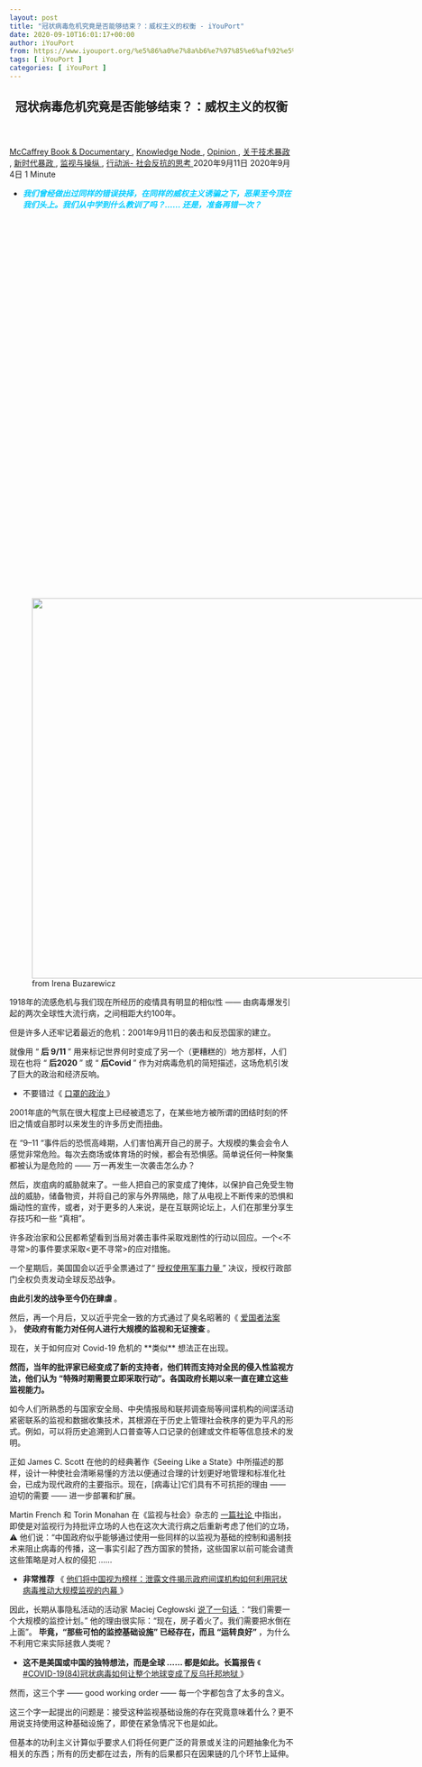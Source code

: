 ```yaml
---
layout: post
title: "冠状病毒危机究竟是否能够结束？：威权主义的权衡 - iYouPort"
date: 2020-09-10T16:01:17+00:00
author: iYouPort
from: https://www.iyouport.org/%e5%86%a0%e7%8a%b6%e7%97%85%e6%af%92%e5%8d%b1%e6%9c%ba%e7%a9%b6%e7%ab%9f%e6%98%af%e5%90%a6%e8%83%bd%e5%a4%9f%e7%bb%93%e6%9d%9f%ef%bc%9f%ef%bc%9a%e5%a8%81%e6%9d%83%e4%b8%bb%e4%b9%89%e7%9a%84%e6%9d%83/
tags: [ iYouPort ]
categories: [ iYouPort ]
---
```


<article class="post-14186 post type-post status-publish format-standard has-post-thumbnail hentry category-book-documentary category-knowledge-node category-opinion category-46 category-70 category-20 category-33 tag-812 tag-big-tech tag-bigbrother tag-covid-19 tag-humanrights tag-resist tag-surveillance tag-surveillancecapitalism" id="post-14186">
 <header class="entry-header">
  <h1 class="entry-title">
   冠状病毒危机究竟是否能够结束？：威权主义的权衡
  </h1>
 </header>
 <div class="entry-meta">
  <span class="byline">
   <a href="https://www.iyouport.org/author/don-evans/" rel="author" title="由McCaffrey发布">
    McCaffrey
   </a>
  </span>
  <span class="cat-links">
   <a href="https://www.iyouport.org/category/book-documentary/" rel="category tag">
    Book &amp; Documentary
   </a>
   ,
   <a href="https://www.iyouport.org/category/knowledge-node/" rel="category tag">
    Knowledge Node
   </a>
   ,
   <a href="https://www.iyouport.org/category/opinion/" rel="category tag">
    Opinion
   </a>
   ,
   <a href="https://www.iyouport.org/category/%e5%85%b3%e4%ba%8e%e6%8a%80%e6%9c%af%e6%9a%b4%e6%94%bf/" rel="category tag">
    关于技术暴政
   </a>
   ,
   <a href="https://www.iyouport.org/category/%e6%96%b0%e6%97%b6%e4%bb%a3%e6%9a%b4%e6%94%bf/" rel="category tag">
    新时代暴政
   </a>
   ,
   <a href="https://www.iyouport.org/category/%e7%9b%91%e8%a7%86%e4%b8%8e%e6%93%8d%e7%ba%b5/" rel="category tag">
    监视与操纵
   </a>
   ,
   <a href="https://www.iyouport.org/category/%e8%a1%8c%e5%8a%a8%e6%b4%be-%e7%a4%be%e4%bc%9a%e5%8f%8d%e6%8a%97%e7%9a%84%e6%80%9d%e8%80%83/" rel="category tag">
    行动派- 社会反抗的思考
   </a>
  </span>
  <span class="published-on">
   <time class="entry-date published" datetime="2020-09-11T00:01:17+08:00">
    2020年9月11日
   </time>
   <time class="updated" datetime="2020-09-04T23:06:29+08:00">
    2020年9月4日
   </time>
  </span>
  <span class="word-count">
   1 Minute
  </span>
 </div>
 <div class="entry-content">
  <ul>
   <li class="graf graf--p">
    <span style="color: #00ccff;">
     <em>
      <strong>
       我们曾经做出过同样的错误抉择，在同样的威权主义诱骗之下，恶果至今顶在我们头上。我们从中学到什么教训了吗？…… 还是，准备再错一次？
      </strong>
     </em>
    </span>
   </li>
  </ul>
  <figure aria-describedby="caption-attachment-14191" class="wp-caption aligncenter" id="attachment_14191" style="width: 900px">
   <img alt="" class="size-full wp-image-14191 jetpack-lazy-image" data-lazy-sizes="(max-width: 900px) 100vw, 900px" data-lazy-src="https://i2.wp.com/www.iyouport.org/wp-content/uploads/2020/05/0-16.jpeg?resize=900%2C675&amp;is-pending-load=1#038;ssl=1" data-lazy-srcset="https://i2.wp.com/www.iyouport.org/wp-content/uploads/2020/05/0-16.jpeg?w=900&amp;ssl=1 900w, https://i2.wp.com/www.iyouport.org/wp-content/uploads/2020/05/0-16.jpeg?resize=300%2C225&amp;ssl=1 300w, https://i2.wp.com/www.iyouport.org/wp-content/uploads/2020/05/0-16.jpeg?resize=768%2C576&amp;ssl=1 768w" data-recalc-dims="1" height="675" src="https://i2.wp.com/www.iyouport.org/wp-content/uploads/2020/05/0-16.jpeg?resize=900%2C675&amp;ssl=1" srcset="data:image/gif;base64,R0lGODlhAQABAIAAAAAAAP///yH5BAEAAAAALAAAAAABAAEAAAIBRAA7" width="900"/>
   <noscript>
    <img alt="" class="size-full wp-image-14191" data-recalc-dims="1" height="675" sizes="(max-width: 900px) 100vw, 900px" src="https://i2.wp.com/www.iyouport.org/wp-content/uploads/2020/05/0-16.jpeg?resize=900%2C675&amp;ssl=1" srcset="https://i2.wp.com/www.iyouport.org/wp-content/uploads/2020/05/0-16.jpeg?w=900&amp;ssl=1 900w, https://i2.wp.com/www.iyouport.org/wp-content/uploads/2020/05/0-16.jpeg?resize=300%2C225&amp;ssl=1 300w, https://i2.wp.com/www.iyouport.org/wp-content/uploads/2020/05/0-16.jpeg?resize=768%2C576&amp;ssl=1 768w" width="900"/>
   </noscript>
   <figcaption class="wp-caption-text" id="caption-attachment-14191">
    from Irena Buzarewicz
   </figcaption>
  </figure>
  <p class="graf graf--p">
   1918年的流感危机与我们现在所经历的疫情具有明显的相似性 —— 由病毒爆发引起的两次全球性大流行病，之间相距大约100年。
  </p>
  <p class="graf graf--p">
   但是许多人还牢记着最近的危机：2001年9月11日的袭击和反恐国家的建立。
  </p>
  <p class="graf graf--p">
   就像用 “
   <strong class="markup--strong markup--p-strong">
    后 9/11
   </strong>
   ” 用来标记世界何时变成了另一个（更糟糕的）地方那样，人们现在也将 “
   <strong class="markup--strong markup--p-strong">
    后2020
   </strong>
   ” 或 “
   <strong class="markup--strong markup--p-strong">
    后Covid
   </strong>
   ” 作为对病毒危机的简短描述，这场危机引发了巨大的政治和经济反响。
  </p>
  <ul class="postList">
   <li class="graf graf--li">
    不要错过《
    <a class="markup--anchor markup--li-anchor" data-href="https://www.iyouport.org/%e5%8f%a3%e7%bd%a9%e7%9a%84%e6%94%bf%e6%b2%bb/" href="https://www.iyouport.org/%e5%8f%a3%e7%bd%a9%e7%9a%84%e6%94%bf%e6%b2%bb/" rel="noopener noreferrer" target="_blank">
     口罩的政治
    </a>
    》
   </li>
  </ul>
  <p class="graf graf--p">
   2001年底的气氛在很大程度上已经被遗忘了，在某些地方被所谓的团结时刻的怀旧之情或自那时以来发生的许多历史而扭曲。
  </p>
  <p class="graf graf--p">
   在 “9–11 “事件后的恐慌高峰期，人们害怕离开自己的房子。大规模的集会会令人感觉非常危险。每次去商场或体育场的时候，都会有恐惧感。简单说任何一种聚集都被认为是危险的 —— 万一再发生一次袭击怎么办？
  </p>
  <p class="graf graf--p">
   然后，炭疽病的威胁就来了。一些人把自己的家变成了掩体，以保护自己免受生物战的威胁，储备物资，并将自己的家与外界隔绝，除了从电视上不断传来的恐惧和煽动性的宣传，或者，对于更多的人来说，是在互联网论坛上，人们在那里分享生存技巧和一些 “真相”。
  </p>
  <p class="graf graf--p">
   许多政治家和公民都希望看到当局对袭击事件采取戏剧性的行动以回应。一个&lt;不寻常&gt;的事件要求采取&lt;更不寻常&gt;的应对措施。
  </p>
  <p class="graf graf--p">
   一个星期后，美国国会以近乎全票通过了“
   <a class="markup--anchor markup--p-anchor" data-href="https://en.wikipedia.org/wiki/Authorization_for_Use_of_Military_Force_of_2001" href="https://en.wikipedia.org/wiki/Authorization_for_Use_of_Military_Force_of_2001" rel="noopener noreferrer" target="_blank">
    授权使用军事力量
   </a>
   ” 决议，授权行政部门全权负责发动全球反恐战争。
  </p>
  <p class="graf graf--p">
   <strong class="markup--strong markup--p-strong">
    由此引发的战争至今仍在肆虐
   </strong>
   。
  </p>
  <p class="graf graf--p">
   然后，再一个月后，又以近乎完全一致的方式通过了臭名昭著的《
   <a class="markup--anchor markup--p-anchor" data-href="https://en.wikipedia.org/wiki/Patriot_Act" href="https://en.wikipedia.org/wiki/Patriot_Act" rel="noopener noreferrer" target="_blank">
    爱国者法案
   </a>
   》，
   <strong class="markup--strong markup--p-strong">
    使政府有能力对任何人进行大规模的监视和无证搜查
   </strong>
   。
  </p>
  <p class="graf graf--p">
   现在，关于如何应对 Covid-19 危机的 **类似** 想法正在出现。
  </p>
  <p class="graf graf--p">
   <strong class="markup--strong markup--p-strong">
    然而，当年的批评家已经变成了新的支持者，他们转而支持对全民的侵入性监视方法，他们认为 “特殊时期需要立即采取行动”。各国政府长期以来一直在建立这些监视能力。
   </strong>
  </p>
  <p class="graf graf--p">
   如今人们所熟悉的与国家安全局、中央情报局和联邦调查局等间谍机构的间谍活动紧密联系的监视和数据收集技术，其根源在于历史上管理社会秩序的更为平凡的形式。例如，可以将历史追溯到人口普查等人口记录的创建或文件柜等信息技术的发明。
  </p>
  <p class="graf graf--p">
   正如 James C. Scott 在他的的经典著作《Seeing Like a State》中所描述的那样，设计一种使社会清晰易懂的方法以便通过合理的计划更好地管理和标准化社会，已成为现代政府的主要指示。现在，[病毒让]它们具有不可抗拒的理由 —— 迫切的需要 —— 进一步部署和扩展。
  </p>
  <p class="graf graf--p">
   Martin French 和 Torin Monahan 在《监视与社会》杂志的
   <a class="markup--anchor markup--p-anchor" data-href="https://ojs.library.queensu.ca/index.php/surveillance-and-society/article/view/13985" href="https://ojs.library.queensu.ca/index.php/surveillance-and-society/article/view/13985" rel="noopener noreferrer" target="_blank">
    一篇社论
   </a>
   中指出，即使是对监视行为持批评立场的人也在这次大流行病之后重新考虑了他们的立场，⚠️ 他们说：“中国政府似乎能够通过使用一些同样的以监视为基础的控制和遏制技术来阻止病毒的传播，这一事实引起了西方国家的赞扬，这些国家以前可能会谴责这些策略是对人权的侵犯 ……
  </p>
  <ul class="postList">
   <li class="graf graf--li">
    <strong class="markup--strong markup--li-strong">
     非常推荐
    </strong>
    《
    <a class="markup--anchor markup--li-anchor" data-href="https://www.iyouport.org/%e4%bb%96%e4%bb%ac%e5%b0%86%e4%b8%ad%e5%9b%bd%e8%a7%86%e4%b8%ba%e6%a6%9c%e6%a0%b7%ef%bc%9a%e6%b3%84%e9%9c%b2%e6%96%87%e4%bb%b6%e6%8f%ad%e7%a4%ba%e6%94%bf%e5%ba%9c%e9%97%b4%e8%b0%8d%e6%9c%ba%e6%9e%84/" href="https://www.iyouport.org/%e4%bb%96%e4%bb%ac%e5%b0%86%e4%b8%ad%e5%9b%bd%e8%a7%86%e4%b8%ba%e6%a6%9c%e6%a0%b7%ef%bc%9a%e6%b3%84%e9%9c%b2%e6%96%87%e4%bb%b6%e6%8f%ad%e7%a4%ba%e6%94%bf%e5%ba%9c%e9%97%b4%e8%b0%8d%e6%9c%ba%e6%9e%84/" rel="noopener noreferrer" target="_blank">
     他们将中国视为榜样：泄露文件揭示政府间谍机构如何利用冠状病毒推动大规模监视的内幕
    </a>
    》
   </li>
  </ul>
  <p class="graf graf--p">
   因此，长期从事隐私活动的活动家 Maciej Cegłowski
   <a class="markup--anchor markup--p-anchor" data-href="https://idlewords.com/2020/03/we_need_a_massive_surveillance_program.htm" href="https://idlewords.com/2020/03/we_need_a_massive_surveillance_program.htm" rel="noopener noreferrer" target="_blank">
    说了一句话
   </a>
   ：“我们需要一个大规模的监控计划。” 他的理由很实际：“现在，房子着火了。我们需要把水倒在上面”。
   <strong class="markup--strong markup--p-strong">
    毕竟，“那些可怕的监控基础设施” 已经存在，而且 “运转良好”
   </strong>
   ，为什么不利用它来实际拯救人类呢？
  </p>
  <ul class="postList">
   <li class="graf graf--li">
    <strong class="markup--strong markup--li-strong">
     这不是美国或中国的独特想法，而是全球 …… 都是如此。长篇报告
    </strong>
    《
    <a class="markup--anchor markup--li-anchor" data-href="https://www.iyouport.org/%e5%86%a0%e7%8a%b6%e7%97%85%e6%af%92%e5%a6%82%e4%bd%95%e8%ae%a9%e6%95%b4%e4%b8%aa%e5%9c%b0%e7%90%83%e5%8f%98%e6%88%90%e4%ba%86%e5%8f%8d%e4%b9%8c%e6%89%98%e9%82%a6%e5%9c%b0%e7%8b%b1%e2%80%8a-%e2%80%8a/" href="https://www.iyouport.org/%e5%86%a0%e7%8a%b6%e7%97%85%e6%af%92%e5%a6%82%e4%bd%95%e8%ae%a9%e6%95%b4%e4%b8%aa%e5%9c%b0%e7%90%83%e5%8f%98%e6%88%90%e4%ba%86%e5%8f%8d%e4%b9%8c%e6%89%98%e9%82%a6%e5%9c%b0%e7%8b%b1%e2%80%8a-%e2%80%8a/" rel="noopener noreferrer" target="_blank">
     #COVID-19(84)冠状病毒如何让整个地球变成了反乌托邦地狱
    </a>
    》
   </li>
  </ul>
  <p class="graf graf--p">
   然而，这三个字 —— good working order —— 每一个字都包含了太多的含义。
  </p>
  <p class="graf graf--p">
   这三个字一起提出的问题是：接受这种监视基础设施的存在究竟意味着什么？更不用说支持使用这种基础设施了，即使在紧急情况下也是如此。
  </p>
  <p class="graf graf--p">
   但基本的功利主义计算似乎要求人们将任何更广泛的背景或关注的问题抽象化为不相关的东西；所有的历史都在过去，所有的后果都只在因果链的几个环节上延伸。
  </p>
  <figure aria-describedby="caption-attachment-14187" class="wp-caption aligncenter" id="attachment_14187" style="width: 736px">
   <img alt="" class="wp-image-14187 size-full jetpack-lazy-image" data-lazy-sizes="(max-width: 736px) 100vw, 736px" data-lazy-src="https://i0.wp.com/www.iyouport.org/wp-content/uploads/2020/05/1-8.jpeg?resize=736%2C884&amp;is-pending-load=1#038;ssl=1" data-lazy-srcset="https://i0.wp.com/www.iyouport.org/wp-content/uploads/2020/05/1-8.jpeg?w=736&amp;ssl=1 736w, https://i0.wp.com/www.iyouport.org/wp-content/uploads/2020/05/1-8.jpeg?resize=250%2C300&amp;ssl=1 250w" data-recalc-dims="1" height="884" src="https://i0.wp.com/www.iyouport.org/wp-content/uploads/2020/05/1-8.jpeg?resize=736%2C884&amp;ssl=1" srcset="data:image/gif;base64,R0lGODlhAQABAIAAAAAAAP///yH5BAEAAAAALAAAAAABAAEAAAIBRAA7" width="736"/>
   <noscript>
    <img alt="" class="wp-image-14187 size-full" data-recalc-dims="1" height="884" sizes="(max-width: 736px) 100vw, 736px" src="https://i0.wp.com/www.iyouport.org/wp-content/uploads/2020/05/1-8.jpeg?resize=736%2C884&amp;ssl=1" srcset="https://i0.wp.com/www.iyouport.org/wp-content/uploads/2020/05/1-8.jpeg?w=736&amp;ssl=1 736w, https://i0.wp.com/www.iyouport.org/wp-content/uploads/2020/05/1-8.jpeg?resize=250%2C300&amp;ssl=1 250w" width="736"/>
   </noscript>
   <figcaption class="wp-caption-text" id="caption-attachment-14187">
    from Irena Buzarewicz
   </figcaption>
  </figure>
  <p class="graf graf--p">
   一些直接和明确的监视形式已经实施，以执行社会疏离协议。无人机在
   <strong class="markup--strong markup--p-strong">
    Messina, Madrid, 和 Manhattan等城市
   </strong>
   的街道上空盘旋，通过扬声器发出命令，同时监视不服从禁闭指令的任何人。
  </p>
  <p class="graf graf--p">
   在
   <strong class="markup--strong markup--p-strong">
    悉尼和北京
   </strong>
   的国际旅客被送进空荡荡的酒店，接受14天的强制隔离，而在
   <strong class="markup--strong markup--p-strong">
    香港和台湾
   </strong>
   的旅客则被要求戴上GPS手环或通过 WhatsApp 记录自己的位置，以确保自己待在家里。
  </p>
  <p class="graf graf--p">
   在
   <strong class="markup--strong markup--p-strong">
    印度
   </strong>
   的卡纳塔克邦，被检疫者同样必须每隔半小时就必须在手机APP上上传一张带有地理标记的自拍。如果错过一次打卡，警察就会立即来敲门。
  </p>
  <p class="graf graf--p">
   而在
   <strong class="markup--strong markup--p-strong">
    新西兰
   </strong>
   ，即使你只是自我隔离，警察只要怀疑有人聚集，就有权力直接闯进你家里，而不需要任何搜查令。
  </p>
  <p class="graf graf--p">
   ……
  </p>
  <p class="graf graf--p">
   现在针对 Covid-19 的其他监视技术也在利用数据和分析。3月23日，纽约时报
   <a class="markup--anchor markup--p-anchor" data-href="https://www.nytimes.com/2020/03/23/technology/coronavirus-surveillance-tracking-privacy.html" href="https://www.nytimes.com/2020/03/23/technology/coronavirus-surveillance-tracking-privacy.html" rel="noopener noreferrer" target="_blank">
    报道称
   </a>
   ，
   <strong class="markup--strong markup--p-strong">
    许多国家都在 “部署数字监控工具，作为实施社会控制的一种手段，甚至将间谍机构的技术直接转向针对本国平民。”
   </strong>
  </p>
  <p class="graf graf--p">
   在IBM、微软、Facebook、谷歌和亚马逊等公司的帮助下，这类间谍工具包括所谓的 “联系人追踪”，或使用关于人们的位置和互动的追踪数据，
   <strong class="markup--strong markup--p-strong">
    这些数据是由CCTV监视摄像机录像、电话数据、信用卡购物、社交媒体帖子等多个监视网络数据源拼凑而成的
   </strong>
   。韩国和新加坡已经走在了这一技术的全球前列，为其他国家政府的应对措施和建议 *提供了启发*。
  </p>
  <p class="graf graf--p">
   这些监视工具本身并不新鲜，只是它们的应用方式不同。
  </p>
  <p class="graf graf--p">
   所谓的联系人追踪其实就是长期以来数据分析供应商和国防承包商 Palantir 的 “社交网络分析” 技术。
  </p>
  <p class="graf graf--p">
   Palantir 最初是为寻找恐怖分子和预测袭击事件而创建的，现在它的监视方法正被转到针对普通公民的身上；正在被用于编制个人档案，绘制社会关系图谱，
   <strong class="markup--strong markup--p-strong">
    揭示行为模式
   </strong>
   。
  </p>
  <p class="graf graf--p">
   美国疾病控制中心和英国国家卫生局等组织
   <a class="markup--anchor markup--p-anchor" data-href="https://techcrunch.com/2020/04/01/palantir-coronavirus-cdc-nhs-gotham-foundry/" href="https://techcrunch.com/2020/04/01/palantir-coronavirus-cdc-nhs-gotham-foundry/" rel="noopener noreferrer" target="_blank">
    都已经
   </a>
   与 Palantir 合作，分析公共卫生数据并建立病毒传播模型。
  </p>
  <p class="graf graf--p">
   同时，Palantir 公司正在帮助美国海岸警卫队
   <a class="markup--anchor markup--p-anchor" data-href="https://www.forbes.com/sites/thomasbrewster/2020/04/08/the-us-coast-guard-just-ordered-palantir-tech-for-help-with-covid-19-readiness/#49dc98fe3b9e" href="https://www.forbes.com/sites/thomasbrewster/2020/04/08/the-us-coast-guard-just-ordered-palantir-tech-for-help-with-covid-19-readiness/#49dc98fe3b9e" rel="noopener noreferrer" target="_blank">
    建立
   </a>
   “准备就绪系统”。该公司提供了一份 “应对 Covid-19” 的方式清单，其中包括协助一家 “大型英澳矿业公司” 进行供应链管理，以及绘制 “大型石油和天然气公司员工的位置图”。
  </p>
  <p class="graf graf--p">
   Palantir 公司一直对其合作对象
   <a class="markup--anchor markup--p-anchor" data-href="https://www.palantir.com/covid19/" href="https://www.palantir.com/covid19/" rel="noopener noreferrer" target="_blank">
    严格保密
   </a>
   ，所以我们只能假设
   <strong class="markup--strong markup--p-strong">
    这只是他们的技术在 Covid-19 的应对措施中应用得有多广泛的小小一瞥
   </strong>
   。
  </p>
  <p class="graf graf--p">
   现在，这场大流行病很可能已经为 Palantir 和其他大型科技公司提供了一个机会，为所谓的国家安全和公共卫生问题争论其工具的更广泛的应用，声称打击犯罪和传染病。
  </p>
  <p class="graf graf--p">
   那些从事销售所谓的 “智能” 解决方案以解决世界问题的企业，
   <strong class="markup--strong markup--p-strong">
    在混淆多种事物之间的差异方面有其明确的既得利益
   </strong>
   。他们提供的是他们声称的通用解决方案 —— 一种似乎能够处理任何数据并优化所需结果的方法，无论其来源或内容如何，因此任何问题都可以被重新设计以适应。
  </p>
  <p class="graf graf--p">
   只需调整参数，将不同的数据塞进分析引擎中，就会出现 “可操作的情报”。
  </p>
  <p class="graf graf--p">
   这种事并不是第一次发生 —— 只要考虑到整个 “智能城市” 行业就可以了 —— 当然，也不会是最后一次。
  </p>
  <ul class="postList">
   <li class="graf graf--li">
    <strong class="markup--strong markup--li-strong">
     对此的分析详见
    </strong>
    《
    <a class="markup--anchor markup--li-anchor" data-href="https://www.iyouport.org/%e8%a2%ab%e4%bf%98%e8%99%8f%e7%9a%84%e5%9f%8e%e5%b8%82%ef%bc%9a%e4%b8%ba%e4%bb%80%e4%b9%88%e4%ba%ba%e4%bb%ac%e4%bc%9a%e6%8e%a5%e5%8f%97%e5%8f%af%e6%80%95%e7%9a%84%e5%86%9b%e7%bb%9f%ef%bc%9f/" href="https://www.iyouport.org/%e8%a2%ab%e4%bf%98%e8%99%8f%e7%9a%84%e5%9f%8e%e5%b8%82%ef%bc%9a%e4%b8%ba%e4%bb%80%e4%b9%88%e4%ba%ba%e4%bb%ac%e4%bc%9a%e6%8e%a5%e5%8f%97%e5%8f%af%e6%80%95%e7%9a%84%e5%86%9b%e7%bb%9f%ef%bc%9f/" rel="noopener noreferrer" target="_blank">
     被俘虏的城市：为什么人们会接受可怕的军统？
    </a>
    》这一分析很重要
   </li>
  </ul>
  <figure aria-describedby="caption-attachment-14188" class="wp-caption aligncenter" id="attachment_14188" style="width: 720px">
   <img alt="" class="size-full wp-image-14188 jetpack-lazy-image" data-lazy-sizes="(max-width: 720px) 100vw, 720px" data-lazy-src="https://i0.wp.com/www.iyouport.org/wp-content/uploads/2020/05/2-9.jpeg?resize=720%2C517&amp;is-pending-load=1#038;ssl=1" data-lazy-srcset="https://i0.wp.com/www.iyouport.org/wp-content/uploads/2020/05/2-9.jpeg?w=720&amp;ssl=1 720w, https://i0.wp.com/www.iyouport.org/wp-content/uploads/2020/05/2-9.jpeg?resize=300%2C215&amp;ssl=1 300w" data-recalc-dims="1" height="517" src="https://i0.wp.com/www.iyouport.org/wp-content/uploads/2020/05/2-9.jpeg?resize=720%2C517&amp;ssl=1" srcset="data:image/gif;base64,R0lGODlhAQABAIAAAAAAAP///yH5BAEAAAAALAAAAAABAAEAAAIBRAA7" width="720"/>
   <noscript>
    <img alt="" class="size-full wp-image-14188" data-recalc-dims="1" height="517" sizes="(max-width: 720px) 100vw, 720px" src="https://i0.wp.com/www.iyouport.org/wp-content/uploads/2020/05/2-9.jpeg?resize=720%2C517&amp;ssl=1" srcset="https://i0.wp.com/www.iyouport.org/wp-content/uploads/2020/05/2-9.jpeg?w=720&amp;ssl=1 720w, https://i0.wp.com/www.iyouport.org/wp-content/uploads/2020/05/2-9.jpeg?resize=300%2C215&amp;ssl=1 300w" width="720"/>
   </noscript>
   <figcaption class="wp-caption-text" id="caption-attachment-14188">
    from Irena Buzarewicz
   </figcaption>
  </figure>
  <p class="graf graf--p">
   与此同时，中国各地城市的人们现在需要使用一个手机APP，该APP会给每个人分配一个颜色编码以显示被认为的传染风险类别，从而决定他们是否必须进入隔离区或是否能被允许乘坐公共交通工具。
  </p>
  <p class="graf graf--p">
   <strong class="markup--strong markup--p-strong">
    正如这种打分系统通常的使用情况那样，并没有人给你充分解释其打分决定究竟是特么如何做出的，老百姓也没有质疑的正当程序
   </strong>
   。
  </p>
  <p class="graf graf--p">
   考虑到它是由蚂蚁金服开发的，这并不奇怪，因为蚂蚁金融也是中国最主要的臭名昭著的社会信用评分系统之一 —— 它的背后也是一家寡头公司，在中国能直接控制整个社会的寡头。
  </p>
  <p class="graf graf--p">
   <strong class="markup--strong markup--p-strong">
    当一支由人类执法者组成的军队在菜市场和地铁入口处盯着居民扫描二维码时，人们正在被另一个完全神秘的专有算法所统治，任由其摆布。
   </strong>
  </p>
  <p class="graf graf--p">
   👉 这又是一个为不同目的而设计的系统被重新改造和扩大使用的案例，同时，也进一步让寡头企业和专制政府的权力紧密结合起来。
  </p>
  <ul class="postList">
   <li class="graf graf--li">
    <a class="markup--anchor markup--li-anchor" data-href="https://start.me/p/xbYXdR/iyp-1" href="https://start.me/p/xbYXdR/iyp-1" rel="noopener noreferrer" target="_blank">
     列表 -1 “算法专制”
    </a>
   </li>
  </ul>
  <p class="graf graf--p">
   无论是社会网络分析还是社会信用评分，我们都应该预料到，
   <strong class="markup--strong markup--p-strong">
    这些依赖固有偏见的数据的不透明过程会导致严重的歧视和不负责任的结果。
   </strong>
  </p>
  <p class="graf graf--p">
   <strong class="markup--strong markup--p-strong">
    这是一系列熟悉的事件，
   </strong>
   <a class="markup--anchor markup--p-anchor" data-href="https://mitpress.mit.edu/books/too-smart" href="https://mitpress.mit.edu/books/too-smart" rel="noopener noreferrer" target="_blank">
    <strong class="markup--strong markup--p-strong">
     正如
    </strong>
   </a>
   <strong class="markup--strong markup--p-strong">
    很多人
   </strong>
   <a class="markup--anchor markup--p-anchor" data-href="https://www.hup.harvard.edu/catalog.php?isbn=9780674970847" href="https://www.hup.harvard.edu/catalog.php?isbn=9780674970847" rel="noopener noreferrer" target="_blank">
    <strong class="markup--strong markup--p-strong">
     之前
    </strong>
   </a>
   <strong class="markup--strong markup--p-strong">
    早已
   </strong>
   <a class="markup--anchor markup--p-anchor" data-href="https://nyupress.org/9781479837243/algorithms-of-oppression/" href="https://nyupress.org/9781479837243/algorithms-of-oppression/" rel="noopener noreferrer" target="_blank">
    <strong class="markup--strong markup--p-strong">
     指出
    </strong>
   </a>
   <strong class="markup--strong markup--p-strong">
    的那样，一而再、再而三地上演，原因很简单，数据是有观点的；数据蕴含着人类的选择，是社会过程的产物。但这里的不同之处在于，政府和企业现在拥有一个目的，它可以证明任何手段都是合理的。他们可以把一切都描绘成 “对公众的危险”，而不是像以前那样通过暗示某种模糊不清的所谓国家安全概念，也不是通过重复空洞的警告吓唬你 “犯罪率上升”，而是，通过将疾病当作借口合理化他们想做的任何事
   </strong>
   。
  </p>
  <p class="graf graf--p">
   <img alt="" class="aligncenter size-full wp-image-14189 jetpack-lazy-image" data-lazy-sizes="(max-width: 1100px) 100vw, 1100px" data-lazy-src="https://i0.wp.com/www.iyouport.org/wp-content/uploads/2020/05/3-12.jpeg?resize=1100%2C785&amp;is-pending-load=1#038;ssl=1" data-lazy-srcset="https://i0.wp.com/www.iyouport.org/wp-content/uploads/2020/05/3-12.jpeg?w=1440&amp;ssl=1 1440w, https://i0.wp.com/www.iyouport.org/wp-content/uploads/2020/05/3-12.jpeg?resize=300%2C214&amp;ssl=1 300w, https://i0.wp.com/www.iyouport.org/wp-content/uploads/2020/05/3-12.jpeg?resize=1024%2C731&amp;ssl=1 1024w, https://i0.wp.com/www.iyouport.org/wp-content/uploads/2020/05/3-12.jpeg?resize=768%2C548&amp;ssl=1 768w, https://i0.wp.com/www.iyouport.org/wp-content/uploads/2020/05/3-12.jpeg?resize=1100%2C785&amp;ssl=1 1100w" data-recalc-dims="1" height="785" src="https://i0.wp.com/www.iyouport.org/wp-content/uploads/2020/05/3-12.jpeg?resize=1100%2C785&amp;ssl=1" srcset="data:image/gif;base64,R0lGODlhAQABAIAAAAAAAP///yH5BAEAAAAALAAAAAABAAEAAAIBRAA7" width="1100"/>
   <noscript>
    <img alt="" class="aligncenter size-full wp-image-14189" data-recalc-dims="1" height="785" sizes="(max-width: 1100px) 100vw, 1100px" src="https://i0.wp.com/www.iyouport.org/wp-content/uploads/2020/05/3-12.jpeg?resize=1100%2C785&amp;ssl=1" srcset="https://i0.wp.com/www.iyouport.org/wp-content/uploads/2020/05/3-12.jpeg?w=1440&amp;ssl=1 1440w, https://i0.wp.com/www.iyouport.org/wp-content/uploads/2020/05/3-12.jpeg?resize=300%2C214&amp;ssl=1 300w, https://i0.wp.com/www.iyouport.org/wp-content/uploads/2020/05/3-12.jpeg?resize=1024%2C731&amp;ssl=1 1024w, https://i0.wp.com/www.iyouport.org/wp-content/uploads/2020/05/3-12.jpeg?resize=768%2C548&amp;ssl=1 768w, https://i0.wp.com/www.iyouport.org/wp-content/uploads/2020/05/3-12.jpeg?resize=1100%2C785&amp;ssl=1 1100w" width="1100"/>
   </noscript>
  </p>
  <p class="graf graf--p">
   即使以实用主义者的标准来看，采用这些侵入性的监视计划来控制疫情，充其量也只是一场赌博。
  </p>
  <p class="graf graf--p">
   法律学者 Susan Landau 在这里提出了一个有力的论据，即：对手机的位置监控由于技术上的限制，
   <strong class="markup--strong markup--p-strong">
    并不能
   </strong>
   被用于追踪联系人。同样，隐私研究者 Ashkan Soltani 也对苹果和谷歌之间的一项重大合作提出了
   <a class="markup--anchor markup--p-anchor" data-href="https://twitter.com/ashk4n/status/1248659871622291456" href="https://twitter.com/ashk4n/status/1248659871622291456" rel="noopener noreferrer" target="_blank">
    强烈的批评
   </a>
   ：苹果和谷歌将创建一个 “基于蓝牙的联系人追踪平台”，该平台将在iOS和 Android 手机之间实现互操作。 Soltani 指出，这一举措的数据和能力对于实际感染率来说只是 “微薄的代理”，
   <strong class="markup--strong markup--p-strong">
    只是分散了人们对更广泛测试的注意力
   </strong>
   。
  </p>
  <p class="graf graf--p">
   对其他科技解决方案也应该投去同样的怀疑目光，不管是用于所谓的国家安全、公共安全还是公共卫生，
   <strong class="markup--strong markup--p-strong">
    其他的科技解决方案往往都是依靠同样的理由，政府说：”相信我”。
   </strong>
  </p>
  <p class="graf graf--p">
   公民为什么要去相信政府？几乎没有任何证据可以表明为反恐开发的数字监控工具能阻止攻击（尽管有些信息可能是保密的），而且，对这些监视工具在所谓的预测性警务方面（少数派报告）的有效性的独立研究充其量也
   <a class="markup--anchor markup--p-anchor" data-href="https://rss.onlinelibrary.wiley.com/doi/full/10.1111/j.1740-9713.2016.00960.x" href="https://rss.onlinelibrary.wiley.com/doi/full/10.1111/j.1740-9713.2016.00960.x" rel="noopener noreferrer" target="_blank">
    没有定论
   </a>
   。
  </p>
  <p class="graf graf--p">
   设计和部署这些技术的人应该承担起证明这次会有所不同的责任。但是相反，
   <strong class="markup--strong markup--p-strong">
    公众将是唯一承担这些缺陷、副作用和外部因素的后果的人
   </strong>
   。
  </p>
  <ul class="postList">
   <li class="graf graf--li">
    《
    <a class="markup--anchor markup--li-anchor" data-href="https://www.iyouport.org/%e5%8f%af%e6%80%95%e7%9a%84%e8%bf%9e%e7%82%b9%e6%88%90%e7%ba%bf-%e5%92%8c%e4%ba%92%e8%81%94%e7%bd%91%e5%ae%a1%e6%9f%a5-%e7%9b%91%e8%a7%86%e4%b9%8b%e6%81%b6%ef%bc%88/" href="https://www.iyouport.org/%e5%8f%af%e6%80%95%e7%9a%84%e8%bf%9e%e7%82%b9%e6%88%90%e7%ba%bf-%e5%92%8c%e4%ba%92%e8%81%94%e7%bd%91%e5%ae%a1%e6%9f%a5-%e7%9b%91%e8%a7%86%e4%b9%8b%e6%81%b6%ef%bc%88/" rel="noopener noreferrer" target="_blank">
     可怕的“连点成线” 和互联网审查 — — 监视之恶（四）“反恐”歧途
    </a>
    》
   </li>
   <li class="graf graf--li">
    《
    <a class="markup--anchor markup--li-anchor" data-href="https://www.iyouport.org/%e4%b8%ba%e4%bb%80%e4%b9%88%e8%a6%81%e6%b1%82%e8%a7%a3%e6%95%a3%e5%9b%bd%e5%ae%89%e5%b1%80%ef%bc%9f-%e7%9b%91%e8%a7%86%e4%b9%8b%e6%81%b6%ef%bc%88%e5%85%ad%ef%bc%89%e7%ab%8b%e6%b3%95/" href="https://www.iyouport.org/%e4%b8%ba%e4%bb%80%e4%b9%88%e8%a6%81%e6%b1%82%e8%a7%a3%e6%95%a3%e5%9b%bd%e5%ae%89%e5%b1%80%ef%bc%9f-%e7%9b%91%e8%a7%86%e4%b9%8b%e6%81%b6%ef%bc%88%e5%85%ad%ef%bc%89%e7%ab%8b%e6%b3%95/" rel="noopener noreferrer" target="_blank">
     为什么要求解散国安局？ — — 监视之恶（六）立法监管不可能，应该怎么办（下）
    </a>
    》
   </li>
  </ul>
  <p class="graf graf--p graf--startsWithDoubleQuote">
   “如果提出的 ‘解决方案’ 没有效果，就没有理由考虑这个方案。” Landau 写道。但是，政治经济学的迫切性并不这么认为。
  </p>
  <p class="graf graf--p">
   <strong class="markup--strong markup--p-strong">
    效能的挑战实际上并不能支配政策。行使权力不仅仅是为有效地实现特定的结果或做什么 “有效” 的事 —— 它是关于维护某些利益高于其他利益、并重新确定某些人的价值高于其他人。
   </strong>
  </p>
  <ul class="postList">
   <li class="graf graf--li">
    这就是《
    <a class="markup--anchor markup--li-anchor" data-href="https://www.iyouport.org/%e5%8a%a8%e7%89%a9%e5%86%9c%e5%9c%ba%e7%9a%84%e4%b8%96%e7%95%8c/" href="https://www.iyouport.org/%e5%8a%a8%e7%89%a9%e5%86%9c%e5%9c%ba%e7%9a%84%e4%b8%96%e7%95%8c/" rel="noopener noreferrer" target="_blank">
     动物农场的世界
    </a>
    》
   </li>
  </ul>
  <p class="graf graf--p">
   我们只需要看看目前医疗资源的分配方式和易受病毒影响的
   <a class="markup--anchor markup--p-anchor" data-href="https://www.nytimes.com/2020/03/15/world/europe/coronavirus-inequality.html" href="https://www.nytimes.com/2020/03/15/world/europe/coronavirus-inequality.html" rel="noopener noreferrer" target="_blank">
    人口统计
   </a>
   就可以看出这一点。这些问题已经超出了侵犯公民自由的范围，超出了被视为抽象伤害的侵入性数据收集的范围，超出了公共健康与个人隐私之间的权衡，这一点令人叹为观止。
  </p>
  <p class="graf graf--p">
   相反，
   <strong class="markup--strong markup--p-strong">
    这些问题反映了治理方式和社会组织方式中的结构性偏差 — — 以及为了谁的利益而服务。
   </strong>
  </p>
  <p class="graf graf--p">
   在隐私与公共卫生方面对流行病发表“批判性”观点这是一个
   <strong class="markup--strong markup--p-strong">
    错误的二分法
   </strong>
   ，这种错误二分法在9/11之后被反复揭穿，当时流行病的位置上是所谓的 “国家安全”。
  </p>
  <p class="graf graf--p">
   十年前，法律学者 Daniel Solove 在《没什么可隐瞒的》一书中，整理了类似 “在危机时刻，我们必须用隐私和自由来换取更大的安全” 的
   <strong class="markup--strong markup--p-strong">
    各种谬论
   </strong>
   ，并系统性地驳斥了每一个论点。但是，
   <strong class="markup--strong markup--p-strong">
    “权衡” 的立场不仅是老套的，而且是危险的。它的真正威力不在于说服人们放弃自由以换取虚无缥缈的安全，而在于，它将危机的应对措施设计成一种错误的两难选择，这其中人们并没有合理的选择，只能做出牺牲来换取解决方案
   </strong>
   。
  </p>
  <p class="graf graf--p">
   如果你给人们提供了恢复正常的 “机会”，他们会在你提出条件之前就答应放弃几乎一切。
   <strong class="markup--strong markup--p-strong">
    我们现在再次看到这种默许，人们会被这种默许冲昏头脑，就像以前曾经不断发生过的那样。
   </strong>
  </p>
  <figure aria-describedby="caption-attachment-14190" class="wp-caption aligncenter" id="attachment_14190" style="width: 640px">
   <img alt="" class="size-full wp-image-14190 jetpack-lazy-image" data-lazy-sizes="(max-width: 640px) 100vw, 640px" data-lazy-src="https://i2.wp.com/www.iyouport.org/wp-content/uploads/2020/05/4-4.jpeg?resize=640%2C560&amp;is-pending-load=1#038;ssl=1" data-lazy-srcset="https://i2.wp.com/www.iyouport.org/wp-content/uploads/2020/05/4-4.jpeg?w=640&amp;ssl=1 640w, https://i2.wp.com/www.iyouport.org/wp-content/uploads/2020/05/4-4.jpeg?resize=300%2C263&amp;ssl=1 300w" data-recalc-dims="1" height="560" src="https://i2.wp.com/www.iyouport.org/wp-content/uploads/2020/05/4-4.jpeg?resize=640%2C560&amp;ssl=1" srcset="data:image/gif;base64,R0lGODlhAQABAIAAAAAAAP///yH5BAEAAAAALAAAAAABAAEAAAIBRAA7" width="640"/>
   <noscript>
    <img alt="" class="size-full wp-image-14190" data-recalc-dims="1" height="560" sizes="(max-width: 640px) 100vw, 640px" src="https://i2.wp.com/www.iyouport.org/wp-content/uploads/2020/05/4-4.jpeg?resize=640%2C560&amp;ssl=1" srcset="https://i2.wp.com/www.iyouport.org/wp-content/uploads/2020/05/4-4.jpeg?w=640&amp;ssl=1 640w, https://i2.wp.com/www.iyouport.org/wp-content/uploads/2020/05/4-4.jpeg?resize=300%2C263&amp;ssl=1 300w" width="640"/>
   </noscript>
   <figcaption class="wp-caption-text" id="caption-attachment-14190">
    from Irena Buzarewicz
   </figcaption>
  </figure>
  <p class="graf graf--p">
   专制主义 —— 出于某种 “正确” 的理由，只是在这个特定的场合 —— 开始看起来是可以容忍的，甚至是好的，因为它看起来是唯一的选择。政治的马蹄铁理论开始看起来就像我们度过这场危机所需要的幸运符。
  </p>
  <p class="graf graf--p">
   没关系，我告诉自己。我们可以加入夕阳条款，在危机过后逐步退出并 “优雅地拆除” 这些项目，就像
   <a class="markup--anchor markup--p-anchor" data-href="https://twitter.com/katecrawford/status/1246135370519064580?s=20" href="https://twitter.com/katecrawford/status/1246135370519064580?s=20" rel="noopener noreferrer" target="_blank">
    这里的
   </a>
   学者们提出的那样，关注如何限制政府的过度扩张。
   <strong class="markup--strong markup--p-strong">
    不，更好的是，它们将是自我毁灭条款，保证这些项目会被立即销毁，没有任何延长的机会。
   </strong>
  </p>
  <p class="graf graf--p">
   <strong class="markup--strong markup--p-strong">
    但我们为什么要相信这一次会不一样呢？我们曾经来过这里。我们被迫去适应一场永无止境的全球反恐战争。尽管我们多次试图废除它，但 “军事力量授权法” 如今仍然存在，总统的战争权力只会越来越大。
   </strong>
  </p>
  <p class="graf graf--p">
   尽管有太多关于大规模监控计划的重大揭露和法庭案件，但这些技术已经涓涓细流，因为现在的城市警察部门在所谓反恐的任务下运作。维稳鹰派可能会说，这是因为恐怖主义仍然存在，所以这些项目仍然有目的。正是如此 ——
   <strong class="markup--strong markup--p-strong">
    这种威胁在设计上永远不会被打败，它不断地根据最广泛的参数来重新定义。
   </strong>
  </p>
  <ul class="postList">
   <li class="graf graf--li">
    斯诺登震惊世界的揭露至今已经6年，却未能实质上改变任何灾难，为什么《
    <a class="markup--anchor markup--li-anchor" data-href="https://www.iyouport.org/%e8%b6%85%e8%b6%8a%e9%80%8f%e6%98%8e%e5%ba%a6%e9%9d%a9%e5%91%bd/" href="https://www.iyouport.org/%e8%b6%85%e8%b6%8a%e9%80%8f%e6%98%8e%e5%ba%a6%e9%9d%a9%e5%91%bd/" rel="noopener noreferrer" target="_blank">
     超越透明度革命
    </a>
    》
   </li>
  </ul>
  <p class="graf graf--p">
   完全不难想象，这种以病毒为借口的监控会有怎样的未来。现在已经可以预见，这种新型冠状病毒很可能永远不会消失。这种流行病的长尾可能会持续数年之久，即便如此，也会像流感一样，定期爆发。
  </p>
  <p class="graf graf--p">
   正如白宫的顶级免疫学家 Anthony Fauci
   <a class="markup--anchor markup--p-anchor" data-href="https://metro.co.uk/2020/04/07/top-coronavirus-expert-warns-new-normal-might-never-go-away-12522661/" href="https://metro.co.uk/2020/04/07/top-coronavirus-expert-warns-new-normal-might-never-go-away-12522661/" rel="noopener noreferrer" target="_blank">
    所说
   </a>
   ，“如果你想回去冠状病毒前的状态，那可能永远不会发生，事实上，威胁就在那里。”
  </p>
  <p class="graf graf--p">
   当然，随着民众建立起抵抗力，影响会有所减轻，但我们难道不应该密切关注感染的蔓延，以防万一吗？——
   <strong class="markup--strong markup--p-strong">
    当权者很快就会这样告诉你，他们会告诉你：“我们必须利用一切可用的措施 — — 并着手批准更多的【侵扰性和泛滥性】监控计划。毕竟，预防是最好的良药”。
   </strong>
  </p>
  <p class="graf graf--p">
   而在这里，我们正处于一场新的全球战争中，对抗另一个全然无面目的敌人，至少这是许多指挥或影响应对工作的人给出的框架。“面对不可预见的情况，在这场危机中，改变心态就像在战争时期一样必要”，欧洲央行前行长在《金融时报》上说，我们 “必须相应地动员起来”。
  </p>
  <p class="graf graf--p">
   自诩为 “战时总统” 的特朗普已经完全陷入了这一框框。在最近的新闻发布会上，他介绍了霍尼韦尔和宝洁公司等大公司的 “伟大领袖”，他赞扬他们在抗击病毒的斗争中尽到了 “爱国责任”。现在，各国通过卫生危机这个媒介，以国家安全 —— 我是说公共卫生的名义 —— 争夺医疗资源、封锁国界，发动代理战，彼此激烈竞争。
  </p>
  <p class="graf graf--p">
   许多技术上根本不属于战争的事，现在几乎是出于条件反射全部被称为战争，无论是反恐战争、毒品战争、还是冠状病毒战争 ……
   <strong class="markup--strong markup--p-strong">
    这些人理解任何类型的危机的主要方式就是长期的战备动员和悲剧。
   </strong>
  </p>
  <p class="graf graf--p">
   如果任由短期的 “解决方案” 被有增无减地应用，其长期后果将意味着，即使疫情缓解，危机也永远不会消失。
   <strong class="markup--strong markup--p-strong">
    这些侵犯性的监控方案仍将持续存在，而且，以预防的名义，它们将永远不会被关闭。
   </strong>
  </p>
  <p class="graf graf--p">
   向大流行病后世界的过渡并不是在未来某个不确定的时间点到来；相反，它
   <strong class="markup--strong markup--p-strong">
    已经
   </strong>
   在全球范围内以不均衡的和多变的方式发生了，以反映和扭曲现有环境的方式进行着：
  </p>
  <ul class="postList">
   <li class="graf graf--li">
    在中国这样的地方出现了监视专制主义，在那里，技术系统被用来对传染的载体 —— 人 —— 施加更多的指挥和控制。
   </li>
   <li class="graf graf--li">
    在美国这样的地方，有金融专制主义，政客们呼吁向市场献血，私募股权投资公司策划着如何挑选这个死亡经济的骨头。
   </li>
   <li class="graf graf--li">
    在匈牙利这样的地方，有独裁专制主义，总理 Viktor Orbán 利用这一流行病最终宣称自己拥有无限的、不受任何控制的权力。
   </li>
  </ul>
  <p class="graf graf--p">
   正如 Malcolm Harris 在这篇关于 Covid-19 的
   <a class="markup--anchor markup--p-anchor" data-href="https://communemag.com/take-care/" href="https://communemag.com/take-care/" rel="noopener noreferrer" target="_blank">
    文章中
   </a>
   所指出的，”在今天的危机中，我们正在建立明天的常态。”
   <strong class="markup--strong markup--p-strong">
    当政府寻求 “新的紧急状态权力” 时，我们可以看到朝向大流行病后的政治秩序迈进的步伐，这些权力与他们在9/11事件后声称的权力相呼应了 —— 比如可以无限期地拘留他们想要的任何人、获取所有被认为是相关的数据、构建更多新的社会控制系统
   </strong>
   。
  </p>
  <p class="graf graf--p">
   或者，像2.2万亿美元的 “新冠病毒援助纾困经济安全法” 这样的重大立法行为  — — 企业救助计划，附带着一个
   <strong class="markup--strong markup--p-strong">
    微不足道
   </strong>
   的个人支票和
   <strong class="markup--strong markup--p-strong">
    最低限度
   </strong>
   的工人保护 —— 在国会中以口头表决的方式就通过了，因此没有时间进行辩论，也没有决定记录。
  </p>
  <p class="graf graf--p">
   现在发生了这么多的事，很难有远见卓识。然而，更多的大规模监视、更多的社会控制、更多的国家-寡头公司权力、更多的动员进行任何形式的战争的后果，是完全可以预见的。
  </p>
  <p class="graf graf--p">
   我们需要更多的透明度、更多的问责制，最重要的是，在计划和实施应对措施的方式上要更加人性化。否则，我担心，那些欢迎对今天的危机作出任何 “反应” 的人，在短短的几年后再回过头来看时，恐怕会怀疑这场危机是否能够结束。⚪️
  </p>
  <figure aria-describedby="caption-attachment-14981" class="wp-caption alignnone" id="attachment_14981" style="width: 1482px">
   <img alt="" class="size-full wp-image-14981 jetpack-lazy-image" data-lazy-sizes="(max-width: 1100px) 100vw, 1100px" data-lazy-src="https://i1.wp.com/www.iyouport.org/wp-content/uploads/2020/09/unnamed-file-10.png?resize=1100%2C1048&amp;is-pending-load=1#038;ssl=1" data-lazy-srcset="https://i1.wp.com/www.iyouport.org/wp-content/uploads/2020/09/unnamed-file-10.png?w=1482&amp;ssl=1 1482w, https://i1.wp.com/www.iyouport.org/wp-content/uploads/2020/09/unnamed-file-10.png?resize=300%2C286&amp;ssl=1 300w, https://i1.wp.com/www.iyouport.org/wp-content/uploads/2020/09/unnamed-file-10.png?resize=1024%2C976&amp;ssl=1 1024w, https://i1.wp.com/www.iyouport.org/wp-content/uploads/2020/09/unnamed-file-10.png?resize=768%2C732&amp;ssl=1 768w, https://i1.wp.com/www.iyouport.org/wp-content/uploads/2020/09/unnamed-file-10.png?resize=1100%2C1048&amp;ssl=1 1100w" data-recalc-dims="1" height="1048" src="https://i1.wp.com/www.iyouport.org/wp-content/uploads/2020/09/unnamed-file-10.png?resize=1100%2C1048&amp;ssl=1" srcset="data:image/gif;base64,R0lGODlhAQABAIAAAAAAAP///yH5BAEAAAAALAAAAAABAAEAAAIBRAA7" width="1100"/>
   <noscript>
    <img alt="" class="size-full wp-image-14981" data-recalc-dims="1" height="1048" sizes="(max-width: 1100px) 100vw, 1100px" src="https://i1.wp.com/www.iyouport.org/wp-content/uploads/2020/09/unnamed-file-10.png?resize=1100%2C1048&amp;ssl=1" srcset="https://i1.wp.com/www.iyouport.org/wp-content/uploads/2020/09/unnamed-file-10.png?w=1482&amp;ssl=1 1482w, https://i1.wp.com/www.iyouport.org/wp-content/uploads/2020/09/unnamed-file-10.png?resize=300%2C286&amp;ssl=1 300w, https://i1.wp.com/www.iyouport.org/wp-content/uploads/2020/09/unnamed-file-10.png?resize=1024%2C976&amp;ssl=1 1024w, https://i1.wp.com/www.iyouport.org/wp-content/uploads/2020/09/unnamed-file-10.png?resize=768%2C732&amp;ssl=1 768w, https://i1.wp.com/www.iyouport.org/wp-content/uploads/2020/09/unnamed-file-10.png?resize=1100%2C1048&amp;ssl=1 1100w" width="1100"/>
   </noscript>
   <figcaption class="wp-caption-text" id="caption-attachment-14981">
    如果不能有效抵抗，这仅仅是一个开始……
   </figcaption>
  </figure>
  <p class="graf graf--p">
   <em class="markup--em markup--p-em">
    Jathan Sadowski is a research fellow in the Emerging Technologies Research Lab in the Faculty of Information Technology at Monash University.
   </em>
  </p>
  <p class="graf graf--p">
   <a class="markup--anchor markup--p-anchor" data-href="https://reallifemag.com/the-authoritarian-trade-off/" href="https://reallifemag.com/the-authoritarian-trade-off/" rel="noopener noreferrer" target="_blank">
    The Authoritarian Trade-Off
   </a>
  </p>
  <div id="atatags-1611829871-5f5afc526468c">
  </div>
  <div class="sharedaddy sd-sharing-enabled">
   <div class="robots-nocontent sd-block sd-social sd-social-icon sd-sharing">
    <h3 class="sd-title">
     共享此文章：
    </h3>
    <div class="sd-content">
     <ul>
      <li class="share-twitter">
       <a class="share-twitter sd-button share-icon no-text" data-shared="sharing-twitter-14186" href="https://www.iyouport.org/%e5%86%a0%e7%8a%b6%e7%97%85%e6%af%92%e5%8d%b1%e6%9c%ba%e7%a9%b6%e7%ab%9f%e6%98%af%e5%90%a6%e8%83%bd%e5%a4%9f%e7%bb%93%e6%9d%9f%ef%bc%9f%ef%bc%9a%e5%a8%81%e6%9d%83%e4%b8%bb%e4%b9%89%e7%9a%84%e6%9d%83/?share=twitter" rel="nofollow noopener noreferrer" target="_blank" title="点击以在 Twitter 上共享">
        <span>
        </span>
        <span class="sharing-screen-reader-text">
         点击以在 Twitter 上共享（在新窗口中打开）
        </span>
       </a>
      </li>
      <li class="share-facebook">
       <a class="share-facebook sd-button share-icon no-text" data-shared="sharing-facebook-14186" href="https://www.iyouport.org/%e5%86%a0%e7%8a%b6%e7%97%85%e6%af%92%e5%8d%b1%e6%9c%ba%e7%a9%b6%e7%ab%9f%e6%98%af%e5%90%a6%e8%83%bd%e5%a4%9f%e7%bb%93%e6%9d%9f%ef%bc%9f%ef%bc%9a%e5%a8%81%e6%9d%83%e4%b8%bb%e4%b9%89%e7%9a%84%e6%9d%83/?share=facebook" rel="nofollow noopener noreferrer" target="_blank" title="点击以在 Facebook 上共享">
        <span>
        </span>
        <span class="sharing-screen-reader-text">
         点击以在 Facebook 上共享（在新窗口中打开）
        </span>
       </a>
      </li>
      <li class="share-end">
      </li>
     </ul>
    </div>
   </div>
  </div>
  <div class="sharedaddy sd-block sd-like jetpack-likes-widget-wrapper jetpack-likes-widget-unloaded" data-name="like-post-frame-161182987-14186-5f5afc52651df" data-src="https://widgets.wp.com/likes/#blog_id=161182987&amp;post_id=14186&amp;origin=www.iyouport.org&amp;obj_id=161182987-14186-5f5afc52651df" id="like-post-wrapper-161182987-14186-5f5afc52651df">
   <h3 class="sd-title">
    赞过：
   </h3>
   <div class="likes-widget-placeholder post-likes-widget-placeholder" style="height: 55px;">
    <span class="button">
     <span>
      赞
     </span>
    </span>
    <span class="loading">
     正在加载……
    </span>
   </div>
   <span class="sd-text-color">
   </span>
   <a class="sd-link-color">
   </a>
  </div>
  <div class="jp-relatedposts" id="jp-relatedposts">
   <h3 class="jp-relatedposts-headline">
    <em>
     相关
    </em>
   </h3>
  </div>
 </div>
 <div class="entry-footer">
  <ul class="post-tags light-text">
   <li>
    Tagged
   </li>
   <li>
    <a href="https://www.iyouport.org/tag/911/" rel="tag">
     911
    </a>
   </li>
   <li>
    <a href="https://www.iyouport.org/tag/big-tech/" rel="tag">
     big tech
    </a>
   </li>
   <li>
    <a href="https://www.iyouport.org/tag/bigbrother/" rel="tag">
     bigbrother
    </a>
   </li>
   <li>
    <a href="https://www.iyouport.org/tag/covid-19/" rel="tag">
     COVID-19
    </a>
   </li>
   <li>
    <a href="https://www.iyouport.org/tag/humanrights/" rel="tag">
     humanrights
    </a>
   </li>
   <li>
    <a href="https://www.iyouport.org/tag/resist/" rel="tag">
     resist
    </a>
   </li>
   <li>
    <a href="https://www.iyouport.org/tag/surveillance/" rel="tag">
     Surveillance
    </a>
   </li>
   <li>
    <a href="https://www.iyouport.org/tag/surveillancecapitalism/" rel="tag">
     Surveillancecapitalism
    </a>
   </li>
  </ul>
 </div>
 <div class="entry-author-wrapper">
  <div class="site-posted-on">
   <strong>
    Published
   </strong>
   <time class="entry-date published" datetime="2020-09-11T00:01:17+08:00">
    2020年9月11日
   </time>
   <time class="updated" datetime="2020-09-04T23:06:29+08:00">
    2020年9月4日
   </time>
  </div>
 </div>
</article>

